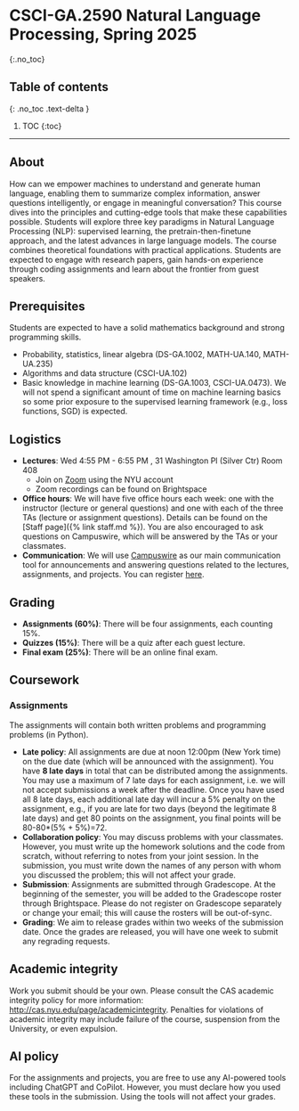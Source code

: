 # CSCI-GA.2590 Natural Language Processing, Spring 2025 
{:.no_toc}

## Table of contents
{: .no_toc .text-delta }

1. TOC
{:toc}

---

## About

How can we empower machines to understand and generate human language, enabling them to summarize complex information, answer questions intelligently, or engage in meaningful conversation? This course dives into the principles and cutting-edge tools that make these capabilities possible. Students will explore three key paradigms in Natural Language Processing (NLP): supervised learning, the pretrain-then-finetune approach, and the latest advances in large language models. The course combines theoretical foundations with practical applications.
Students are expected to engage with research papers, gain hands-on experience through coding assignments and learn about the frontier from guest speakers.


## Prerequisites

Students are expected to have a solid mathematics background and strong programming skills.

- Probability, statistics, linear algebra (DS-GA.1002, MATH-UA.140, MATH-UA.235)
- Algorithms and data structure (CSCI-UA.102)
- Basic knowledge in machine learning (DS-GA.1003, CSCI-UA.0473). We will not spend a significant amount of time on machine learning basics so some prior exposure to the supervised learning framework (e.g., loss functions, SGD) is expected.

## Logistics

- **Lectures**: Wed 4:55 PM - 6:55 PM , 31 Washington Pl (Silver Ctr) Room 408 
  - Join on [Zoom](https://nyu.zoom.us/j/97109923649) using the NYU account
  - Zoom recordings can be found on Brightspace
- **Office hours**: We will have five office hours each week: one with the instructor (lecture or general questions) and one with each of the three TAs (lecture or assignment questions). Details can be found on the [Staff page]({% link staff.md %}). You are also encouraged to ask questions on Campuswire, which will be answered by the TAs or your classmates.
- **Communication**: We will use [Campuswire](https://campuswire.com/c/GDE4D5420/feed) as our main communication tool for announcements and answering questions related to the lectures, assignments, and projects. You can register [here](https://campuswire.com/p/GDE4D5420).

## Grading

- **Assignments (60%)**: There will be four assignments, each counting 15%.
- **Quizzes (15%)**: There will be a quiz after each guest lecture.
- **Final exam (25%)**: There will be an online final exam.

## Coursework
### Assignments
The assignments will contain both written problems and programming problems (in Python).

- **Late policy**: All assignments are due at noon 12:00pm (New York time) on the due date (which will be announced with the assignment). You have **8 late days** in total that can be distributed among the assignments. You may use a maximum of 7 late days for each assignment, i.e. we will not accept submissions a week after the deadline. Once you have used all 8 late days, each additional late day will incur a 5% penalty on the assignment, e.g., if you are late for two days (beyond the legitimate 8 late days) and get 80 points on the assignment, you final points will be 80-80*(5% + 5%)=72.
- **Collaboration policy**: You may discuss problems with your classmates. However, you must write up the homework solutions and the code from scratch, without referring to notes from your joint session. In the submission, you must write down the names of any person with whom you discussed the problem; this will not affect your grade.
- **Submission**: Assignments are submitted through Gradescope. At the beginning of the semester, you will be added to the Gradescope roster through Brightspace. Please do not register on Gradescope separately or change your email; this will cause the rosters will be out-of-sync. 
- **Grading**: We aim to release grades within two weeks of the submission date. Once the grades are released, you will have one week to submit any regrading requests.

## Academic integrity
Work you submit should be your own. Please consult the CAS academic integrity policy for more information: http://cas.nyu.edu/page/academicintegrity.  Penalties for violations of academic integrity may include failure of the course, suspension from the University, or even expulsion.

## AI policy
For the assignments and projects, you are free to use any AI-powered tools including ChatGPT and CoPilot. However, you must declare how you used these tools in the submission. Using the tools will not affect your grades.
